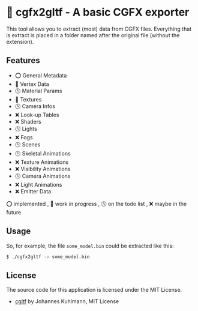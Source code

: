 # 🎲 cgfx2gltf - A basic CGFX exporter

This tool allows you to extract (most) data from CGFX files.
Everything that is extract is placed in a folder named after the original file (without the extension).

## Features

* ⭕ General Metadata
* 🚧 Vertex Data
* 🕓 Material Params
* 🚧 Textures
* 🕓 Camera Infos
* ❌ Look-up Tables
* ❌ Shaders
* 🕓 Lights
* ❌ Fogs
* 🕓 Scenes
* 🕓 Skeletal Animations
* ❌ Texture Animations
* ❌ Visibility Animations
* 🕓 Camera Animations
* ❌ Light Animations
* ❌ Emitter Data

⭕ implemented , 🚧 work in progress , 🕓 on the todo list , ❌ maybe in the future

## Usage

So, for example, the file `some_model.bin` could be extracted like this:

```sh
$ ./cgfx2gltf -v some_model.bin
```

## License

The source code for this application is licensed under the MIT License.

* [cgltf](https://github.com/jkuhlmann/cgltf) by Johannes Kuhlmann, MIT License
